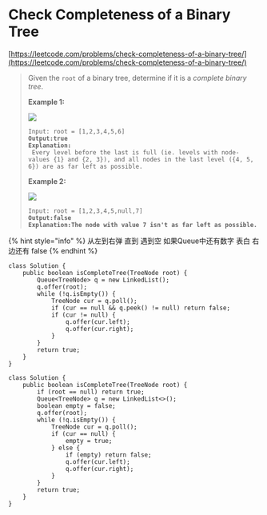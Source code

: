 # Check Completeness of a Binary Tree

[https://leetcode.com/problems/check-completeness-of-a-binary-tree/](https://leetcode.com/problems/check-completeness-of-a-binary-tree/)

> Given the `root` of a binary tree, determine if it is a _complete binary tree_.
>
>
>
> **Example 1:**
>
> ![](https://assets.leetcode.com/uploads/2018/12/15/complete-binary-tree-1.png)
>
> <pre><code>Input: root = [1,2,3,4,5,6]
> <strong>Output:true
> </strong><strong>Explanation:
> </strong> Every level before the last is full (ie. levels with node-values {1} and {2, 3}), and all nodes in the last level ({4, 5, 6}) are as far left as possible.</code></pre>
>
> **Example 2:**
>
> ![](https://assets.leetcode.com/uploads/2018/12/15/complete-binary-tree-2.png)
>
> <pre><code>Input: root = [1,2,3,4,5,null,7]
> <strong>Output:false
> </strong><strong>Explanation:The node with value 7 isn't as far left as possible.</strong></code></pre>

{% hint style="info" %}
从左到右弹 直到 遇到空 如果Queue中还有数字 表白 右边还有 false
{% endhint %}

```
class Solution {
    public boolean isCompleteTree(TreeNode root) {
        Queue<TreeNode> q = new LinkedList();
        q.offer(root);
        while (!q.isEmpty()) {
            TreeNode cur = q.poll();
            if (cur == null && q.peek() != null) return false;
            if (cur != null) {
                q.offer(cur.left);
                q.offer(cur.right);
            }
        }
        return true;
    }
}
```

```
class Solution {
    public boolean isCompleteTree(TreeNode root) {
        if (root == null) return true;
        Queue<TreeNode> q = new LinkedList<>();
        boolean empty = false;
        q.offer(root);
        while (!q.isEmpty()) {
            TreeNode cur = q.poll();
            if (cur == null) {
                empty = true;
            } else {
                if (empty) return false;
                q.offer(cur.left);
                q.offer(cur.right);
            } 
        }
        return true;
    }
}
```
